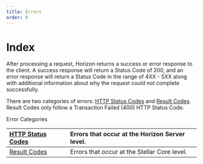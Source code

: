```yaml
---
title: Errors
order: 0
---
```


# Index

After processing a request, Horizon returns a success or error response to the client. A success response will return a Status Code of 200, and an error response will return a Status Code in the range of 4XX - 5XX along with additional information about why the request could not complete successfully.

There are two categories of errors: [HTTP Status Codes](http-status-codes/index.md) and [Result Codes](result-codes/index-1.md). Result Codes only follow a Transaction Failed \(400\) HTTP Status Code.



Error Categories

| [HTTP Status Codes](https://developers.stellar.org/api/errors/http-status-codes/) | Errors that occur at the Horizon Server level. |
| :--- | :--- |
| [Result Codes](https://developers.stellar.org/api/errors/result-codes/) | Errors that occur at the Stellar Core level. |

